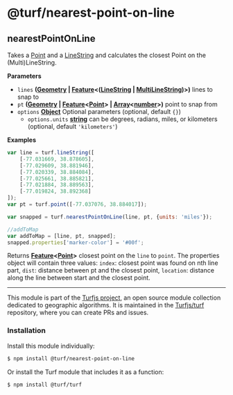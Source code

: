 # @turf/nearest-point-on-line

<!-- Generated by documentation.js. Update this documentation by updating the source code. -->

## nearestPointOnLine

Takes a [Point](http://geojson.org/geojson-spec.html#point) and a [LineString](http://geojson.org/geojson-spec.html#linestring) and calculates the closest Point on the (Multi)LineString.

**Parameters**

-   `lines` **([Geometry](http://geojson.org/geojson-spec.html#geometry) \| [Feature](http://geojson.org/geojson-spec.html#feature-objects)&lt;([LineString](http://geojson.org/geojson-spec.html#linestring) \| [MultiLineString](http://geojson.org/geojson-spec.html#multilinestring))>)** lines to snap to
-   `pt` **([Geometry](http://geojson.org/geojson-spec.html#geometry) \| [Feature](http://geojson.org/geojson-spec.html#feature-objects)&lt;[Point](http://geojson.org/geojson-spec.html#point)> | [Array](https://developer.mozilla.org/en-US/docs/Web/JavaScript/Reference/Global_Objects/Array)&lt;[number](https://developer.mozilla.org/en-US/docs/Web/JavaScript/Reference/Global_Objects/Number)>)** point to snap from
-   `options` **[Object](https://developer.mozilla.org/en-US/docs/Web/JavaScript/Reference/Global_Objects/Object)** Optional parameters (optional, default `{}`)
    -   `options.units` **[string](https://developer.mozilla.org/en-US/docs/Web/JavaScript/Reference/Global_Objects/String)** can be degrees, radians, miles, or kilometers (optional, default `'kilometers'`)

**Examples**

```javascript
var line = turf.lineString([
    [-77.031669, 38.878605],
    [-77.029609, 38.881946],
    [-77.020339, 38.884084],
    [-77.025661, 38.885821],
    [-77.021884, 38.889563],
    [-77.019824, 38.892368]
]);
var pt = turf.point([-77.037076, 38.884017]);

var snapped = turf.nearestPointOnLine(line, pt, {units: 'miles'});

//addToMap
var addToMap = [line, pt, snapped];
snapped.properties['marker-color'] = '#00f';
```

Returns **[Feature](http://geojson.org/geojson-spec.html#feature-objects)&lt;[Point](http://geojson.org/geojson-spec.html#point)>** closest point on the `line` to `point`. The properties object will contain three values: `index`: closest point was found on nth line part, `dist`: distance between pt and the closest point, `location`: distance along the line between start and the closest point.

<!-- This file is automatically generated. Please don't edit it directly:
if you find an error, edit the source file (likely index.js), and re-run
./scripts/generate-readmes in the turf project. -->

---

This module is part of the [Turfjs project](http://turfjs.org/), an open source
module collection dedicated to geographic algorithms. It is maintained in the
[Turfjs/turf](https://github.com/Turfjs/turf) repository, where you can create
PRs and issues.

### Installation

Install this module individually:

```sh
$ npm install @turf/nearest-point-on-line
```

Or install the Turf module that includes it as a function:

```sh
$ npm install @turf/turf
```
